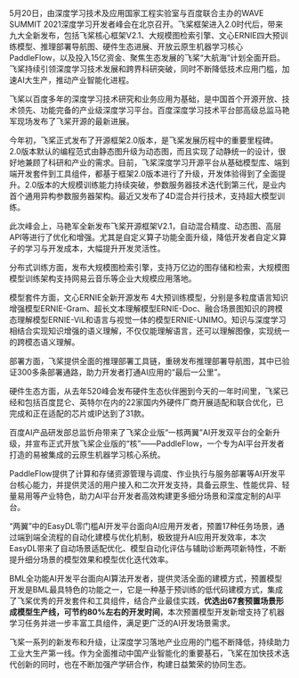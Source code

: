 5月20日，由深度学习技术及应用国家工程实验室与百度联合主办的WAVE SUMMIT 2021深度学习开发者峰会在北京召开。飞桨框架进入2.0时代后，带来九大全新发布，包括飞桨核心框架V2.1、大规模图检索引擎、文心ERNIE四大预训练模型、推理部署导航图、硬件生态进展、开放云原生机器学习核心PaddleFlow，以及投入15亿资金、聚焦生态发展的飞桨“大航海”计划全面开启。飞桨持续引领深度学习技术发展和跨界科研突破，同时不断降低技术应用门槛，加速AI大生产，推动产业智能化进程。

飞桨以百度多年的深度学习技术研究和业务应用为基础，是中国首个开源开放、技术领先、功能完备的产业级深度学习平台。百度深度学习技术平台部高级总监马艳军现场发布了飞桨开源的最新进展。

今年初，飞桨正式发布了开源框架2.0版本，是飞桨发展历程中的重要里程碑。2.0版本默认的编程范式由静态图升级为动态图，而且实现了动静统一的设计，很好地兼顾了科研和产业的需求。目前，飞桨深度学习开源平台从基础模型库、端到端开发套件到工具组件，都基于框架2.0版本进行了升级，开发体验得到了全面提升。2.0版本的大规模训练能力持续突破，参数服务器技术迭代到第三代，是业内首个通用异构参数服务器架构。最近又发布了4D混合并行技术，支持超大模型训练。

此次峰会上，马艳军全新发布飞桨开源框架V2.1，自动混合精度、动态图、高层API等进行了优化和增强。尤其是自定义算子功能全面升级，降低开发者自定义算子的学习与开发成本，大幅提升开发灵活性。

分布式训练方面，发布大规模图检索引擎，支持万亿边的图存储和检索，大规模图模型训练架构支持网易云音乐等企业大规模应用落地。

模型套件方面，文心ERNIE全新开源发布 4大预训练模型，分别是多粒度语言知识增强模型ERNIE-Gram、超长文本理解模型ERNIE-Doc、融合场景图知识的跨模态理解模型ERNIE-ViL和语言与视觉一体的模型ERNIE-UNIMO。知识与深度学习相结合实现知识增强的语义理解，不仅仅能理解语言，还可以理解图像，实现统一的跨模态语义理解。

部署方面，飞桨提供全面的推理部署工具链，重磅发布推理部署导航图，其中已验证300多条部署通路，助力开发者打通AI应用的“最后一公里”。

硬件生态方面，从去年520峰会发布硬件生态伙伴圈到今天的一年时间里，飞桨已经和包括百度昆仑、英特尔在内的22家国内外硬件厂商开展适配和联合优化，已完成和正在适配的芯片或IP达到了31款。

百度AI产品研发部总监忻舟带来了飞桨企业版“一核两翼”AI开发双平台的全新升级，并宣布正式开放飞桨企业版的“核”——PaddleFlow，一个专为AI平台开发者打造的易被集成的云原生机器学习核心系统。

PaddleFlow提供了计算和存储资源管理与调度、作业执行与服务部署等AI开发平台核心能力，并提供灵活的用户接入和二次开发支持，具备云原生、性能优异、轻量易用等产业特色，助力AI平台开发者高效构建更多细分场景和深度定制的AI平台。

“两翼”中的EasyDL零门槛AI开发平台面向AI应用开发者，预置17种任务场景，通过端到端全流程的自动化建模与优化机制，极致提升AI应用开发效率，本次EasyDL带来了自动场景适配优化、模型自动化评估与辅助诊断两项新特性，不断提升细分场景的模型效果和模型优化迭代效率。

BML全功能AI开发平台面向AI算法开发者，提供灵活全面的建模方式，预置模型开发是BML最具特色的功能之一，它是一种基于预训练的低代码建模方式，集成了飞桨优秀的开发套件和工具组件，结合产业最佳实践，**优选出67套预置场景形成模型生产线，可节约80%左右的开发时间**，本次预置模型开发新增支持了机器学习任务并进一步丰富工具组件，满足更广泛的AI开发场景需求。

飞桨一系列的新发布和升级，让深度学习落地产业应用的门槛不断降低，持续助力工业大生产第一线。作为全面推动中国产业智能化的重要基石，飞桨在加快技术迭代创新的同时，也在不断加强产学研合作，构建日益繁荣的协同生态。